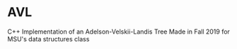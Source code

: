 # AVL
C++ Implementation of an Adelson-Velskii-Landis Tree
Made in Fall 2019 for MSU's data structures class
